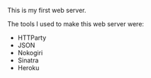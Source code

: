 This is my first web server.

The tools I used to make this web server were:
- HTTParty
- JSON
- Nokogiri
- Sinatra
- Heroku
